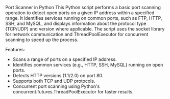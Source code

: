 Port Scanner in Python
This Python script performs a basic port scanning operation to detect open ports on a given IP address within a specified range. It identifies services running on common ports, such as FTP, HTTP, SSH, and MySQL, and displays information about the protocol type (TCP/UDP) and version where applicable. The script uses the socket library for network communication and ThreadPoolExecutor for concurrent scanning to speed up the process.

Features:
- Scans a range of ports on a specified IP address.
- Identifies common services (e.g., HTTP, SSH, MySQL) running on open ports.
- Detects HTTP versions (1.1/2.0) on port 80.
- Supports both TCP and UDP protocols.
- Concurrent port scanning using Python's concurrent.futures.ThreadPoolExecutor for faster results.
